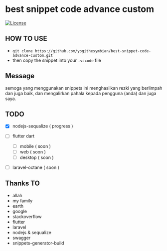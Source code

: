 
# best snippet code advance custom
[![License](https://poser.pugx.org/laravel/lumen-framework/license.svg)](https://github.com/yogithesymbian)

## HOW TO USE
- `git clone https://github.com/yogithesymbian/best-snippet-code-advance-custom.git`
- then copy the snippet into your `.vscode` file

## Message
semoga yang menggunakan snippets ini menghasilkan rezki yang berlimpah dan juga baik, dan mengalirkan pahala kepada pengguna (anda) dan juga saya.
## TODO
- [x] nodejs-sequalize ( progress )
- [ ] flutter dart
    - [ ] mobile ( soon )
    - [ ] web ( soon )
    - [ ] desktop ( soon )
- [ ] laravel-octane ( soon )


## Thanks TO
- allah
- my family
- earth
- google
- stackoverflow
- flutter
- laravel
- nodejs & sequalize
- swagger
- snippets-generator-build